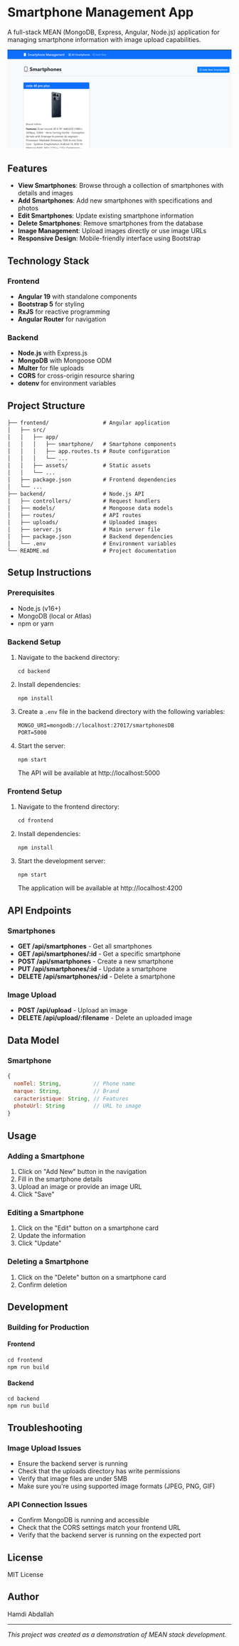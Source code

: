# Smartphone Management App

A full-stack MEAN (MongoDB, Express, Angular, Node.js) application for managing smartphone information with image upload capabilities.

![mean](/mean.PNG)

## Features

- **View Smartphones**: Browse through a collection of smartphones with details and images
- **Add Smartphones**: Add new smartphones with specifications and photos
- **Edit Smartphones**: Update existing smartphone information
- **Delete Smartphones**: Remove smartphones from the database
- **Image Management**: Upload images directly or use image URLs
- **Responsive Design**: Mobile-friendly interface using Bootstrap

## Technology Stack

### Frontend
- **Angular 19** with standalone components
- **Bootstrap 5** for styling
- **RxJS** for reactive programming
- **Angular Router** for navigation

### Backend
- **Node.js** with Express.js
- **MongoDB** with Mongoose ODM
- **Multer** for file uploads
- **CORS** for cross-origin resource sharing
- **dotenv** for environment variables

## Project Structure

```
├── frontend/                 # Angular application
│   ├── src/                  
│   │   ├── app/              
│   │   │   ├── smartphone/   # Smartphone components
│   │   │   ├── app.routes.ts # Route configuration
│   │   │   └── ...          
│   │   ├── assets/           # Static assets
│   │   └── ...              
│   ├── package.json          # Frontend dependencies
│   └── ...                  
├── backend/                  # Node.js API
│   ├── controllers/          # Request handlers
│   ├── models/               # Mongoose data models
│   ├── routes/               # API routes
│   ├── uploads/              # Uploaded images
│   ├── server.js             # Main server file
│   ├── package.json          # Backend dependencies
│   └── .env                  # Environment variables
└── README.md                 # Project documentation
```

## Setup Instructions

### Prerequisites
- Node.js (v16+)
- MongoDB (local or Atlas)
- npm or yarn

### Backend Setup

1. Navigate to the backend directory:
   ```
   cd backend
   ```

2. Install dependencies:
   ```
   npm install
   ```

3. Create a `.env` file in the backend directory with the following variables:
   ```
   MONGO_URI=mongodb://localhost:27017/smartphonesDB
   PORT=5000
   ```

4. Start the server:
   ```
   npm start
   ```
   The API will be available at http://localhost:5000

### Frontend Setup

1. Navigate to the frontend directory:
   ```
   cd frontend
   ```

2. Install dependencies:
   ```
   npm install
   ```

3. Start the development server:
   ```
   npm start
   ```
   The application will be available at http://localhost:4200

## API Endpoints

### Smartphones

- **GET /api/smartphones** - Get all smartphones
- **GET /api/smartphones/:id** - Get a specific smartphone
- **POST /api/smartphones** - Create a new smartphone
- **PUT /api/smartphones/:id** - Update a smartphone
- **DELETE /api/smartphones/:id** - Delete a smartphone

### Image Upload

- **POST /api/upload** - Upload an image
- **DELETE /api/upload/:filename** - Delete an uploaded image

## Data Model

### Smartphone

```javascript
{
  nomTel: String,          // Phone name
  marque: String,          // Brand
  caracteristique: String, // Features
  photoUrl: String         // URL to image
}
```

## Usage

### Adding a Smartphone

1. Click on "Add New" button in the navigation
2. Fill in the smartphone details
3. Upload an image or provide an image URL
4. Click "Save"

### Editing a Smartphone

1. Click on the "Edit" button on a smartphone card
2. Update the information
3. Click "Update"

### Deleting a Smartphone

1. Click on the "Delete" button on a smartphone card
2. Confirm deletion

## Development

### Building for Production

#### Frontend
```
cd frontend
npm run build
```

#### Backend
```
cd backend
npm run build
```

## Troubleshooting

### Image Upload Issues

- Ensure the backend server is running
- Check that the uploads directory has write permissions
- Verify that image files are under 5MB
- Make sure you're using supported image formats (JPEG, PNG, GIF)

### API Connection Issues

- Confirm MongoDB is running and accessible
- Check that the CORS settings match your frontend URL
- Verify that the backend server is running on the expected port

## License

MIT License

## Author

Hamdi Abdallah

---

*This project was created as a demonstration of MEAN stack development.* 
